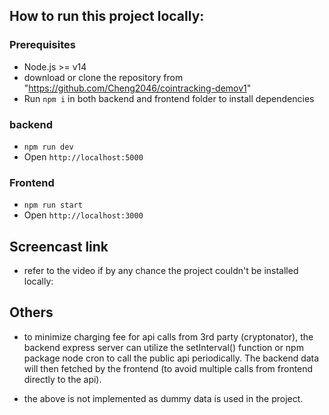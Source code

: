 ## How to run this project locally:

### Prerequisites

- Node.js >= v14
- download or clone the repository from "https://github.com/Cheng2046/cointracking-demov1"
- Run `npm i` in both backend and frontend folder to install dependencies

### backend

- `npm run dev`
- Open `http://localhost:5000`

### Frontend

- `npm run start`
- Open `http://localhost:3000`

## Screencast link

- refer to the video if by any chance the project couldn't be installed locally:

## Others

- to minimize charging fee for api calls from 3rd party (cryptonator), the backend express server can utilize the
  setInterval() function or npm package node cron to call the public api periodically. The backend data will then fetched by the frontend (to avoid multiple calls from frontend directly to the api).

- the above is not implemented as dummy data is used in the project.
